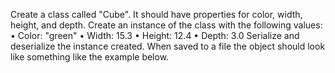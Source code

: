 Create a class called "Cube". It should have properties for color, width, height, and depth.
Create an instance of the class with the following values:
    • Color: "green"
    • Width: 15.3
    • Height: 12.4
    • Depth: 3.0
Serialize and deserialize the instance created. When saved to a file the object should look like something like the example below.
